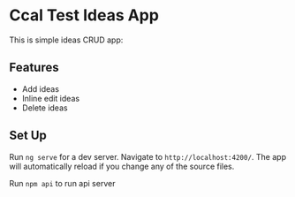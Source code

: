 # Ccal Test Ideas App

This is simple ideas CRUD app:

## Features

- Add ideas
- Inline edit ideas
- Delete ideas

## Set Up

Run `ng serve` for a dev server. Navigate to `http://localhost:4200/`. The app will automatically reload if you change any of the source files.

Run `npm api` to run api server

